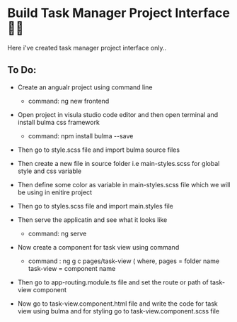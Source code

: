 # Build Task Manager Project Interface 🚀🚀
Here i've created task manager project interface only..

## To Do:
* Create an angualr project using command line
  * command: ng new frontend
* Open project in visula studio code editor and then open terminal and install bulma css framework 
  * command: npm install bulma --save
* Then go to style.scss file and import bulma source files
* Then create a new file in source folder i.e main-styles.scss for global style and css variable
* Then define some color as variable in main-styles.scss file which we will be using in enitire project
* Then go to styles.scss file and import main.styles file
* Then serve the applicatin and see what it looks like
  * command: ng serve
* Now create a component for task view using command 
  * command : ng g c pages/task-view   (
    where, pages = folder name 
           task-view = component name
   
* Then go to app-routing.module.ts file and set the route or path of task-view component 
* Now go to task-view.component.html file and write the code for task view using bulma and for styling go to task-view.component.scss file 


